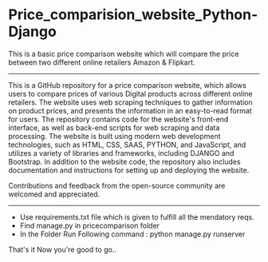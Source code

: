 # Price_comparision_website_Python-Django
This is a basic price comparison website which will compare the price between two different online retailers Amazon & Flipkart.

---------------------------------------------------------------------------------------------------------------------------------------------------------------------

This is a GitHub repository for a price comparison website, which allows users to compare prices of various Digital products across different online retailers.
The website uses web scraping techniques to gather information on product prices, and presents the information in an easy-to-read format for users.
The repository contains code for the website's front-end interface, as well as back-end scripts for web scraping and data processing. The website is built
using modern web development technologies, such as HTML, CSS, SAAS, PYTHON, and JavaScript, and utilizes a variety of libraries and frameworks, including DJANGO and Bootstrap.
In addition to the website code, the repository also includes documentation and instructions for setting up and deploying the website.

Contributions and feedback from the open-source community are welcomed and appreciated.

----------------------------------------------------------------------------------------------------------------------------------------------------------------------

- Use requirements.txt file which is given to fulfill all the mendatory reqs.
- Find manage.py in pricecomparison folder 
- In the Folder Run Following command : python manage.py runserver

That's it Now you're good to go..
